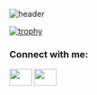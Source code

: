 ![header](https://github.com/Shashwat0227/Shashwat0227/assets/98209486/82cb72d0-b994-4db8-a993-72617e1866be)


[![trophy](https://github-profile-trophy.vercel.app/?username=Shashwat0227)](https://github.com/ryo-ma/github-profile-trophy)

<h3 align="left">Connect with me:</h3>
<p align="left">
<a href="https://x.com/Itsshashwat27" target="blank"><img align="center" src="https://cdn.jsdelivr.net/npm/simple-icons@3.0.1/icons/twitter.svg" alt="" height="30" width="40" color ="white" /></a>
<a href="[your link](https://www.linkedin.com/in/shashwat-chaturvedi-2a68ba187/)" target="blank"><img align="center" src="https://cdn.jsdelivr.net/npm/simple-icons@3.0.1/icons/linkedin.svg" alt="" height="30" width="40" /></a>
</p>
